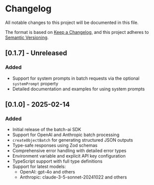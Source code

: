 # Changelog

All notable changes to this project will be documented in this file.

The format is based on [Keep a Changelog](https://keepachangelog.com/en/1.1.0/),
and this project adheres to [Semantic Versioning](https://semver.org/spec/v2.0.0.html).

## [0.1.7] - Unreleased

### Added

- Support for system prompts in batch requests via the optional `systemPrompt` property
- Detailed documentation and examples for using system prompts

## [0.1.0] - 2025-02-14

### Added

- Initial release of the batch-ai SDK
- Support for OpenAI and Anthropic batch processing
- `createObjectBatch` for generating structured JSON outputs
- Type-safe responses using Zod schemas
- Comprehensive error handling with detailed error types
- Environment variable and explicit API key configuration
- TypeScript support with full type definitions
- Support for latest models:
  - OpenAI: gpt-4o and others
  - Anthropic: claude-3-5-sonnet-20241022 and others

